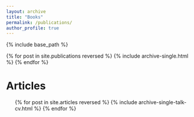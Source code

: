 ```yaml
---
layout: archive
title: "Books"
permalink: /publications/
author_profile: true
---
```


{% include base_path %}

{% for post in site.publications reversed %}
  {% include archive-single.html %}
{% endfor %}


Articles
=======

  <ul>{% for post in site.articles reversed %}
    {% include archive-single-talk-cv.html %}
  {% endfor %}</ul>
